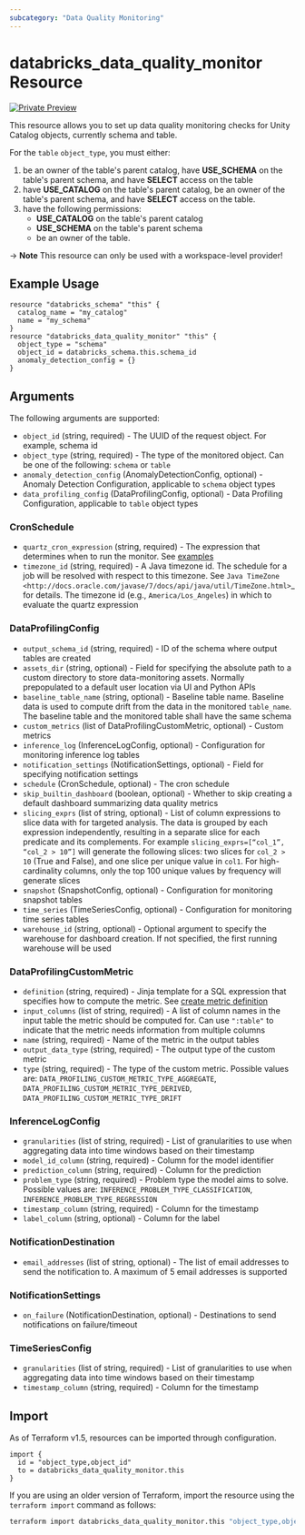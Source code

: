 ```yaml
---
subcategory: "Data Quality Monitoring"
---
```

# databricks_data_quality_monitor Resource
[![Private Preview](https://img.shields.io/badge/Release_Stage-Private_Preview-blueviolet)](https://docs.databricks.com/aws/en/release-notes/release-types)

This resource allows you to set up data quality monitoring checks for Unity Catalog objects, currently schema and table. 

For the `table` `object_type`, you must either:
1. be an owner of the table's parent catalog, have **USE_SCHEMA** on the table's parent schema, and have **SELECT** access on the table
2. have **USE_CATALOG** on the table's parent catalog, be an owner of the table's parent schema, and have **SELECT** access on the table.
3. have the following permissions:
   - **USE_CATALOG** on the table's parent catalog
   - **USE_SCHEMA** on the table's parent schema
   - be an owner of the table.

-> **Note** This resource can only be used with a workspace-level provider!


## Example Usage
```hcl
resource "databricks_schema" "this" {
  catalog_name = "my_catalog"
  name = "my_schema"
}
resource "databricks_data_quality_monitor" "this" {
  object_type = "schema"
  object_id = databricks_schema.this.schema_id
  anomaly_detection_config = {}
}
```


## Arguments
The following arguments are supported:
* `object_id` (string, required) - The UUID of the request object. For example, schema id
* `object_type` (string, required) - The type of the monitored object. Can be one of the following: `schema` or `table`
* `anomaly_detection_config` (AnomalyDetectionConfig, optional) - Anomaly Detection Configuration, applicable to `schema` object types
* `data_profiling_config` (DataProfilingConfig, optional) - Data Profiling Configuration, applicable to `table` object types

### CronSchedule
* `quartz_cron_expression` (string, required) - The expression that determines when to run the monitor. See [examples](https://www.quartz-scheduler.org/documentation/quartz-2.3.0/tutorials/crontrigger.html)
* `timezone_id` (string, required) - A Java timezone id. The schedule for a job will be resolved with respect to this timezone.
  See `Java TimeZone <http://docs.oracle.com/javase/7/docs/api/java/util/TimeZone.html>`_ for details.
  The timezone id (e.g., ``America/Los_Angeles``) in which to evaluate the quartz expression

### DataProfilingConfig
* `output_schema_id` (string, required) - ID of the schema where output tables are created
* `assets_dir` (string, optional) - Field for specifying the absolute path to a custom directory to store data-monitoring
  assets. Normally prepopulated to a default user location via UI and Python APIs
* `baseline_table_name` (string, optional) - Baseline table name.
  Baseline data is used to compute drift from the data in the monitored `table_name`.
  The baseline table and the monitored table shall have the same schema
* `custom_metrics` (list of DataProfilingCustomMetric, optional) - Custom metrics
* `inference_log` (InferenceLogConfig, optional) - Configuration for monitoring inference log tables
* `notification_settings` (NotificationSettings, optional) - Field for specifying notification settings
* `schedule` (CronSchedule, optional) - The cron schedule
* `skip_builtin_dashboard` (boolean, optional) - Whether to skip creating a default dashboard summarizing data quality metrics
* `slicing_exprs` (list of string, optional) - List of column expressions to slice data with for targeted analysis. The data is grouped by
  each expression independently, resulting in a separate slice for each predicate and its
  complements. For example `slicing_exprs=[“col_1”, “col_2 > 10”]` will generate the following
  slices: two slices for `col_2 > 10` (True and False), and one slice per unique value in
  `col1`. For high-cardinality columns, only the top 100 unique values by frequency will
  generate slices
* `snapshot` (SnapshotConfig, optional) - Configuration for monitoring snapshot tables
* `time_series` (TimeSeriesConfig, optional) - Configuration for monitoring time series tables
* `warehouse_id` (string, optional) - Optional argument to specify the warehouse for dashboard creation. If not specified, the first running
  warehouse will be used

### DataProfilingCustomMetric
* `definition` (string, required) - Jinja template for a SQL expression that specifies how to compute the metric. See [create metric definition](https://docs.databricks.com/en/lakehouse-monitoring/custom-metrics.html#create-definition)
* `input_columns` (list of string, required) - A list of column names in the input table the metric should be computed for.
  Can use ``":table"`` to indicate that the metric needs information from multiple columns
* `name` (string, required) - Name of the metric in the output tables
* `output_data_type` (string, required) - The output type of the custom metric
* `type` (string, required) - The type of the custom metric. Possible values are: `DATA_PROFILING_CUSTOM_METRIC_TYPE_AGGREGATE`, `DATA_PROFILING_CUSTOM_METRIC_TYPE_DERIVED`, `DATA_PROFILING_CUSTOM_METRIC_TYPE_DRIFT`

### InferenceLogConfig
* `granularities` (list of string, required) - List of granularities to use when aggregating data into time windows based on their timestamp
* `model_id_column` (string, required) - Column for the model identifier
* `prediction_column` (string, required) - Column for the prediction
* `problem_type` (string, required) - Problem type the model aims to solve. Possible values are: `INFERENCE_PROBLEM_TYPE_CLASSIFICATION`, `INFERENCE_PROBLEM_TYPE_REGRESSION`
* `timestamp_column` (string, required) - Column for the timestamp
* `label_column` (string, optional) - Column for the label

### NotificationDestination
* `email_addresses` (list of string, optional) - The list of email addresses to send the notification to. A maximum of 5 email addresses is supported

### NotificationSettings
* `on_failure` (NotificationDestination, optional) - Destinations to send notifications on failure/timeout

### TimeSeriesConfig
* `granularities` (list of string, required) - List of granularities to use when aggregating data into time windows based on their timestamp
* `timestamp_column` (string, required) - Column for the timestamp



## Import
As of Terraform v1.5, resources can be imported through configuration.
```hcl
import {
  id = "object_type,object_id"
  to = databricks_data_quality_monitor.this
}
```

If you are using an older version of Terraform, import the resource using the `terraform import` command as follows:
```sh
terraform import databricks_data_quality_monitor.this "object_type,object_id"
```